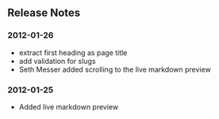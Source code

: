 ## Release Notes

### 2012-01-26
  - extract first heading as page title
  - add validation for slugs
  - Seth Messer added scrolling to the live markdown preview

### 2012-01-25
  - Added live markdown preview
